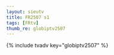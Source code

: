 ```yaml
--- 
layout: sieutv
title: FR2507 s1
tags: [FRtv]
thumb_re: globiptv2507
---
```

{% include tvadv key="globiptv2507" %} 
